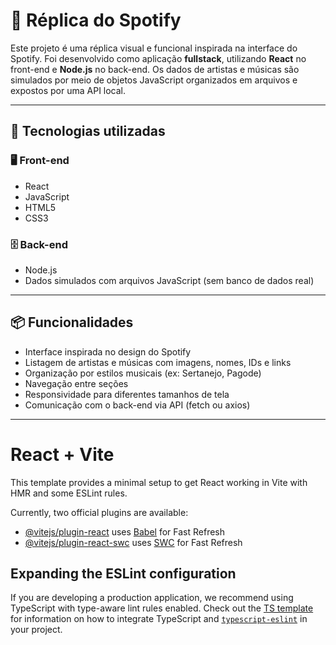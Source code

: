 # 🎵 Réplica do Spotify

Este projeto é uma réplica visual e funcional inspirada na interface do Spotify. Foi desenvolvido como aplicação **fullstack**, utilizando **React** no front-end e **Node.js** no back-end. Os dados de artistas e músicas são simulados por meio de objetos JavaScript organizados em arquivos e expostos por uma API local.

---

## 🚀 Tecnologias utilizadas

### 🖥️ Front-end
- React
- JavaScript
- HTML5
- CSS3

### 🗄️ Back-end
- Node.js
- Dados simulados com arquivos JavaScript (sem banco de dados real)

---

## 📦 Funcionalidades
- Interface inspirada no design do Spotify
- Listagem de artistas e músicas com imagens, nomes, IDs e links
- Organização por estilos musicais (ex: Sertanejo, Pagode)
- Navegação entre seções
- Responsividade para diferentes tamanhos de tela
- Comunicação com o back-end via API (fetch ou axios)

---




# React + Vite

This template provides a minimal setup to get React working in Vite with HMR and some ESLint rules.

Currently, two official plugins are available:

- [@vitejs/plugin-react](https://github.com/vitejs/vite-plugin-react/blob/main/packages/plugin-react) uses [Babel](https://babeljs.io/) for Fast Refresh
- [@vitejs/plugin-react-swc](https://github.com/vitejs/vite-plugin-react/blob/main/packages/plugin-react-swc) uses [SWC](https://swc.rs/) for Fast Refresh

## Expanding the ESLint configuration

If you are developing a production application, we recommend using TypeScript with type-aware lint rules enabled. Check out the [TS template](https://github.com/vitejs/vite/tree/main/packages/create-vite/template-react-ts) for information on how to integrate TypeScript and [`typescript-eslint`](https://typescript-eslint.io) in your project.
